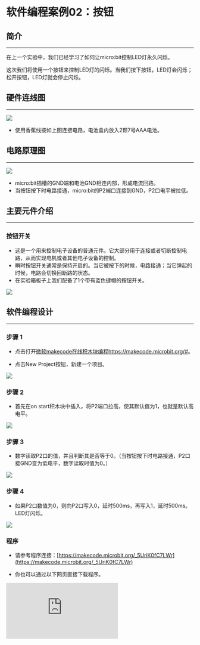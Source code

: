 ﻿# 软件编程案例02：按钮

## 简介 ##
---
在上一个实验中，我们已经学习了如何让micro:bit控制LED灯永久闪烁。

这次我们将使用一个按钮来控制LED灯的闪烁。当我们按下按钮，LED灯会闪烁；松开按钮，LED灯就会停止闪烁。

## 硬件连线图 ##
---
![](https://wiki-media-ef.oss-cn-hongkong.aliyuncs.com//images/fLSfez6.png)

- 使用香蕉线按如上图连接电路，电池盒内放入2颗7号AAA电池。

## 电路原理图 ##
---
![](https://wiki-media-ef.oss-cn-hongkong.aliyuncs.com//images/NSpS8c0.png)

- micro:bit插槽的GND端和电池GND相连内部，形成电流回路。
- 当按钮按下时电路接通，micro:bit的P2端口连接到GND，P2口电平被拉低。

## 主要元件介绍 ##
---
### 按钮开关 ###
- 这是一个用来控制电子设备的普通元件。它大部分用于连接或者切断控制电路，从而实现电机或者其他电子设备的控制。
- 瞬时按钮开关通常是保持开启的。当它被按下的时候，电路接通；当它弹起的时候，电路会切换回断路的状态。
- 在实验箱板子上我们配备了1个带有蓝色键帽的按钮开关。

![](https://wiki-media-ef.oss-cn-hongkong.aliyuncs.com//images/HgatY6t.png)

## 软件编程设计
---
### 步骤 1

- 点击打开[微软makecode在线积木块编程https://makecode.microbit.org/#](https://makecode.microbit.org/#)。

- 点击New Project按钮，新建一个项目。

![](https://wiki-media-ef.oss-cn-hongkong.aliyuncs.com//images/t34k5Zb.png)

### 步骤 2

- 首先在on start积木块中插入，将P2端口拉高，使其默认值为1，也就是默认高电平。

![](https://wiki-media-ef.oss-cn-hongkong.aliyuncs.com//images/VuZAOrz.png)

### 步骤 3

- 数字读取P2口的值，并且判断其是否等于0。（当按钮按下时电路接通，P2口接GND变为低电平，数字读取时值为0。）

![](https://wiki-media-ef.oss-cn-hongkong.aliyuncs.com//images/0EHwnci.png)

### 步骤 4

- 如果P2口数值为0，则向P2口写入0，延时500ms，再写入1，延时500ms。LED灯闪烁。

![](https://wiki-media-ef.oss-cn-hongkong.aliyuncs.com//images/z9Yqpi3.png)

### 程序

- 请参考程序连接：[https://makecode.microbit.org/_5UriK0fC7LWr](https://makecode.microbit.org/_5UriK0fC7LWr)

- 你也可以通过以下网页直接下载程序。



<div
    style={{
        position: 'relative',
        paddingBottom: '60%',
        overflow: 'hidden',
    }}
>
    <iframe
        src="https://makecode.microbit.org/_5UriK0fC7LWr"
        frameborder="0"
        sandbox="allow-popups allow-forms allow-scripts allow-same-origin"
        style={{
            position: 'absolute',
            width: '100%',
            height: '100%',
        }}
    />
</div>

## 结论
---
- 按下按钮开关，LED灯开始闪烁。
- 松开按钮开关，LED灯常亮。


## 思考
---
- 为什么要加500ms延迟。


## 常见问题
---


## 相关阅读
---
